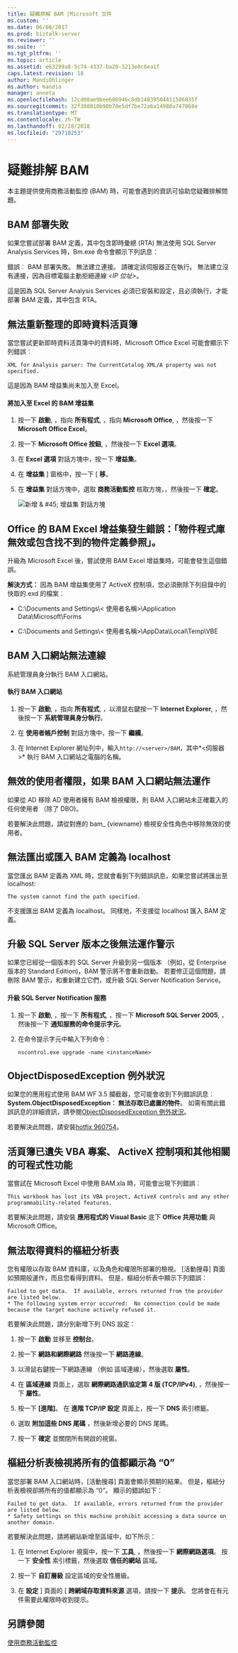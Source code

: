```yaml
---
title: 疑難排解 BAM |Microsoft 文件
ms.custom: ''
ms.date: 06/08/2017
ms.prod: biztalk-server
ms.reviewer: ''
ms.suite: ''
ms.tgt_pltfrm: ''
ms.topic: article
ms.assetid: e63299a8-5c74-4337-ba20-3213e0c6ea1f
caps.latest.revision: 18
author: MandiOhlinger
ms.author: mandia
manager: anneta
ms.openlocfilehash: 12cd08ae9bee686946c8db14039504411506035f
ms.sourcegitcommit: 32f380810b90b70e5df7be72a6a14988a747868e
ms.translationtype: MT
ms.contentlocale: zh-TW
ms.lasthandoff: 02/28/2018
ms.locfileid: "29710253"
---
```

# <a name="troubleshooting-bam"></a>疑難排解 BAM
本主題提供使用商務活動監控 (BAM) 時，可能會遇到的資訊可協助您疑難排解問題。  
  
## <a name="bam-deployment-failed"></a>BAM 部署失敗  
 如果您嘗試部署 BAM 定義，其中包含即時彙總 (RTA) 無法使用 SQL Server Analysis Services 時，Bm.exe 命令會顯示下列訊息︰  
  
 錯誤︰ BAM 部署失敗。 無法建立連接。 請確定該伺服器正在執行。 無法建立沒有連接，因為目標電腦主動拒絕連線 *\<IP 位址\>*。  
  
 這是因為 SQL Server Analysis Services 必須已安裝和設定，且必須執行，才能部署 BAM 定義，其中包含 RTA。  
  
## <a name="cannot-refresh-the-live-data-workbook"></a>無法重新整理的即時資料活頁簿  
 當您嘗試更新即時資料活頁簿中的資料時，Microsoft Office Excel 可能會顯示下列錯誤︰  
  
 `XML for Analysis parser: The CurrentCatalog XML/A property was not specified.`  
  
 這是因為 BAM 增益集尚未加入至 Excel。  
  
#### <a name="add-the-bam-add-in-to-excel"></a>將加入至 Excel 的 BAM 增益集  
  
1.  按一下  **啟動**, ，指向  **所有程式**, ，指向  **Microsoft Office**, ，然後按一下  **Microsoft Office Excel**。  
  
2.  按一下  **Microsoft Office 按鈕**, ，然後按一下  **Excel 選項**。  
  
3.  在 **Excel 選項** 對話方塊中，按一下  **增益集**。  
  
4.  在 **增益集** ] 窗格中，按一下 [ **移**。  
  
5.  在 **增益集** 對話方塊中，選取 **商務活動監控** 核取方塊，，然後按一下  **確定**。  
  
     ![新增 & #45; 增益集 對話方塊](../core/media/addins.gif "增益集")  
  
## <a name="errorobject-library-invalid-or-contains-references-to-object-definitions-that-could-not-be-found-with-bam-excel-add-in-in-office"></a>Office 的 BAM Excel 增益集發生錯誤：「物件程式庫無效或包含找不到的物件定義參照」。  
 升級為 Microsoft Excel 後，嘗試使用 BAM Excel 增益集時，可能會發生這個錯誤。  
  
 **解決方式︰** 因為 BAM 增益集使用了 ActiveX 控制項，您必須刪除下列目錄中的快取的.exd 的檔案︰  
  
-   C:\Documents and Settings\\< 使用者名稱\>\Application Data\Microsoft\Forms  
  
-   C:\Documents and Settings\\< 使用者名稱\>\AppData\Local\Temp\VBE  
  
## <a name="bam-portal-cannot-connect"></a>BAM 入口網站無法連線  
系統管理員身分執行 BAM 入口網站。  
  
#### <a name="run-the-bam-portal"></a>執行 BAM 入口網站
  
1.  按一下  **啟動**, ，指向  **所有程式**, ，以滑鼠右鍵按一下 **Internet Explorer**, ，然後按一下  **系統管理員身分執行**。  
  
2.  在 **使用者帳戶控制** 對話方塊中，按一下  **繼續**。  
  
3.  在 Internet Explorer 網址列中，輸入`http://<server>/BAM`，其中*\<伺服器\>* 執行 BAM 入口網站之電腦的名稱。  
  
## <a name="bam-portal-does-not-work-if-invalid-users-are-granted-permissions"></a>無效的使用者權限，如果 BAM 入口網站無法運作  
 如果從 AD 移除 AD 使用者擁有 BAM 檢視權限，則 BAM 入口網站未正確載入的任何使用者 （除了 DBO)。  
  
 若要解決此問題，請從對應的 bam_ {viewname} 檢視安全性角色中移除無效的使用者。  
  
## <a name="cannot-export-or-import-a-bam-definition-to-localhost"></a>無法匯出或匯入 BAM 定義為 localhost  
 當您匯出 BAM 定義為 XML 時，您就會看到下列錯誤訊息，如果您嘗試將匯出至 localhost:  
  
 `The system cannot find the path specified.`  
  
 不支援匯出 BAM 定義為 localhost。 同樣地，不支援從 localhost 匯入 BAM 定義。  
  
## <a name="alerts-do-not-work-after-upgrading-sql-server-editions"></a>升級 SQL Server 版本之後無法運作警示  
 如果您已經從一個版本的 SQL Server 升級到另一個版本 （例如，從 Enterprise 版本的 Standard Edition)，BAM 警示將不會重新啟動。 若要修正這個問題，請刪除 BAM 警示，和重新建立它們，或升級 SQL Server Notification Service。  
  
#### <a name="upgrade-the-sql-server-notification-service"></a>升級 SQL Server Notification 服務  
  
1.  按一下  **啟動**, ，按一下  **所有程式**, ，按一下  **Microsoft SQL Server 2005**, ，然後按一下  **通知服務的命令提示字元**。  
  
2.  在命令提示字元中輸入下列命令︰  
  
     `nscontrol.exe upgrade -name <instanceName>`  
  
## <a name="objectdisposedexception-exception"></a>ObjectDisposedException 例外狀況  
 如果您的應用程式使用 BAM WF 3.5 攔截器，您可能會收到下列錯誤訊息︰ **System.ObjectDisposedException︰ 無法存取已處置的物件**。 如需有關此錯誤訊息的詳細資訊，請參閱[ObjectDisposedException 例外狀況](https://support.microsoft.com/help/960754)。 

若要解決此問題，請安裝[hotfix 960754](https://support.microsoft.com/help/960754)。 
  
## <a name="workbook-has-lost-its-vba-project-activex-controls-and-other-programmability-related-features"></a>活頁簿已遺失 VBA 專案、 ActiveX 控制項和其他相關的可程式性功能  
 當嘗試在 Microsoft Excel 中使用 BAM.xla 時，可能會出現下列錯誤︰  
  
 `This workbook has lost its VBA project, ActiveX controls and any other programmability-related features.`  
  
 若要解決此問題，請安裝 **應用程式的 Visual Basic** 底下 **Office 共用功能** 與 Microsoft Office。  
  
## <a name="pivot-table-fails-to-get-the-data"></a>無法取得資料的樞紐分析表  
 您有權限以存取 BAM 資料庫，以及角色和權限所部署的檢視。 [活動搜尋] 頁面如預期般運作，而且您看得到資料。 但是，樞紐分析表中顯示下列錯誤：  
  
```  
Failed to get data.  If available, errors returned from the provider are listed below.  
* The following system error occurred:  No connection could be made because the target machine actively refused it.  
```  
  
 若要解決此問題，請分別新增下列 DNS 設定：  
  
1.  按一下  **啟動** 並移至 **控制台**。  
  
2.  按一下  **網路和網際網路** 然後按一下  **網路連線**。  
  
3.  以滑鼠右鍵按一下網路連線 （例如 區域連線），然後選取 **屬性**。  
  
4.  在 **區域連線** 頁面上，選取 **網際網路通訊協定第 4 版 (TCP/IPv4)**, ，然後按一下 **屬性**。  
  
5.  按一下 **[進階]**。 在 **進階 TCP/IP 設定** 頁面上，按一下 **DNS**  索引標籤。  
  
6.  選取 **附加這些 DNS 尾碼** ，然後新增必要的 DNS 尾碼。  
  
7.  按一下  **確定** 並關閉所有開啟的視窗。  
  
## <a name="pivot-table-view-shows-all-values-as-0"></a>樞紐分析表檢視將所有的值都顯示為 “0”  
 當您部署 BAM 入口網站時，[活動搜尋] 頁面會顯示預期的結果。 但是，樞紐分析表檢視卻將所有的值都顯示為 “0”。 顯示的錯誤如下：  
  
```  
Failed to get data.  If available, errors returned from the provider are listed below.  
* Safety settings on this machine prohibit accessing a data source on another domain.  
```  
  
 若要解決此問題，請將網站新增至區域中，如下所示：  
  
1.  在 Internet Explorer 視窗中，按一下  **工具**, ，然後按一下  **網際網路選項**。 按一下  **安全性** 索引標籤，然後選取 **信任的網站** 區域。  
  
2.  按一下  **自訂層級** 設定區域的安全性層級。  
  
3.  在 **設定** ] 頁面的 [ **跨網域存取資料來源** 選項，請按一下 **提示**。 您將會在有元件需要此權限時收到提示。  
  
## <a name="see-also"></a>另請參閱  
 [使用商務活動監控](../core/using-business-activity-monitoring.md)